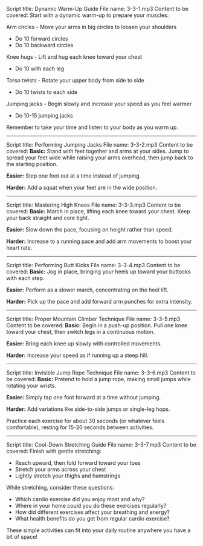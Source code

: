 Script title: Dynamic Warm-Up Guide
File name: 3-3-1.mp3
Content to be covered:
Start with a dynamic warm-up to prepare your muscles:

Arm circles - Move your arms in big circles to loosen your shoulders
- Do 10 forward circles
- Do 10 backward circles

Knee hugs - Lift and hug each knee toward your chest
- Do 10 with each leg

Torso twists - Rotate your upper body from side to side
- Do 10 twists to each side

Jumping jacks - Begin slowly and increase your speed as you feel warmer
- Do 10-15 jumping jacks

Remember to take your time and listen to your body as you warm up.

---

Script title: Performing Jumping Jacks
File name: 3-3-2.mp3
Content to be covered:
**Basic:** Stand with feet together and arms at your sides. Jump to spread your feet wide while raising your arms overhead, then jump back to the starting position.

**Easier:** Step one foot out at a time instead of jumping.

**Harder:** Add a squat when your feet are in the wide position.

---

Script title: Mastering High Knees
File name: 3-3-3.mp3
Content to be covered:
**Basic:** March in place, lifting each knee toward your chest. Keep your back straight and core tight.

**Easier:** Slow down the pace, focusing on height rather than speed.

**Harder:** Increase to a running pace and add arm movements to boost your heart rate.

---

Script title: Performing Butt Kicks
File name: 3-3-4.mp3
Content to be covered:
**Basic:** Jog in place, bringing your heels up toward your buttocks with each step.

**Easier:** Perform as a slower march, concentrating on the heel lift.

**Harder:** Pick up the pace and add forward arm punches for extra intensity.

---

Script title: Proper Mountain Climber Technique
File name: 3-3-5.mp3
Content to be covered:
**Basic:** Begin in a push-up position. Pull one knee toward your chest, then switch legs in a continuous motion.

**Easier:** Bring each knee up slowly with controlled movements.

**Harder:** Increase your speed as if running up a steep hill.

---

Script title: Invisible Jump Rope Technique
File name: 3-3-6.mp3
Content to be covered:
**Basic:** Pretend to hold a jump rope, making small jumps while rotating your wrists.

**Easier:** Simply tap one foot forward at a time without jumping.

**Harder:** Add variations like side-to-side jumps or single-leg hops.

Practice each exercise for about 30 seconds (or whatever feels comfortable), resting for 15-20 seconds between activities.

---

Script title: Cool-Down Stretching Guide
File name: 3-3-7.mp3
Content to be covered:
Finish with gentle stretching:

- Reach upward, then fold forward toward your toes
- Stretch your arms across your chest
- Lightly stretch your thighs and hamstrings

While stretching, consider these questions:

- Which cardio exercise did you enjoy most and why?
- Where in your home could you do these exercises regularly?
- How did different exercises affect your breathing and energy?
- What health benefits do you get from regular cardio exercise?

These simple activities can fit into your daily routine anywhere you have a bit of space!